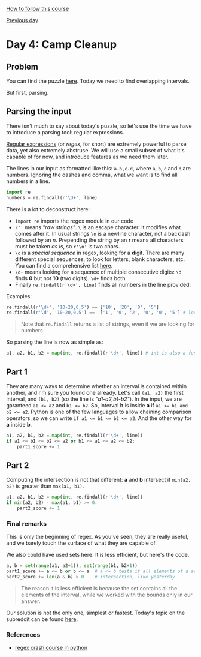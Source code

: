 
[How to follow this course](../README.md)

[Previous day](../day3)

# Day 4: Camp Cleanup

## Problem

You can find the puzzle [here](https://adventofcode.com/2022/day/4).
Today we need to find overlapping intervals.

But first, parsing.

## Parsing the input

There isn't much to say about today's puzzle, so let's use the time we have to introduce a parsing tool: regular expressions.

[Regular expressions](https://en.wikipedia.org/wiki/Regular_expression) (or _regex_, for short) are extremely powerful to parse data, yet also extremely abstruse.
We will use a small subset of what it's capable of for now, and introduce features as we need them later. 

The lines in our input as formatted like this: `a-b,c-d`, where `a`, `b`, `c` and `d` are numbers.
Ignoring the dashes and comma, what we want is to find all numbers in a line.
```python
import re
numbers = re.findall(r'\d+', line)
```
There is a lot to deconstruct here:
- `import re` imports the regex module in our code
- `r''` means *"raw strings"*. `\` is an escape character: it modifies what comes after it.
In usual strings `\n` is a newline character, not a backlash followed by an *n*.
Prepending the string by an **r** means all characters must be taken *as is*, so `r'\n'` is two chars.
- `\d` is a *special sequence* in regex, looking for a **d**igit.
There are many different special sequences, to look for letters, blank characters, etc. You can find a comprehensive list [here](https://www.w3schools.com/python/python_regex.asp).
- `\d+` means looking for a sequence of multiple consecutive digits: `\d` finds **0** but not **10** (two digits). `\d+` finds both.
- Finally `re.findall(r'\d+', line)` finds all numbers in the line provided.

Examples:
```python
re.findall(r'\d+', '10-20,0,5') == ['10', '20', '0', '5']
re.findall(r'\d', '10-20,0,5') ==  ['1', '0', '2', '0', '0', '5'] # looking for single digits, not numbers
```

> Note that `re.findall` returns a list of strings, even if we are looking for numbers.

So parsing the line is now as simple as:
```python
a1, a2, b1, b2 = map(int, re.findall(r'\d+', line)) # int is also a function! int("10") = 10
```

## Part 1

They are many ways to determine whether an interval is contained within another, and I'm sure you found one already.
Let's call `(a1, a2)` the first interval, and `(b1, b2)` (so the line is *"a1-a2,b1-b2"*). In the input, we are garanteed `a1 <= a2` and `b1 <= b2`.
So, interval **b** is inside **a** if `a1 <= b1 and b2 <= a2`.
Python is one of the few languages to allow chaining comparison operators, so we can write `if a1 <= b1 <= b2 <= a2`.
And the other way for **a** inside **b**.
```python
a1, a2, b1, b2 = map(int, re.findall(r'\d+', line))
if a1 <= b1 <= b2 <= a2 or b1 <= a1 <= a2 <= b2:
    part1_score += 1
```

## Part 2

Computing the intersection is not that different: **a** and **b** intersect if `min(a2, b2)` is greater than `max(a1, b1)`.
```python
a1, a2, b1, b2 = map(int, re.findall(r'\d+', line))
if min(a2, b2) - max(a1, b1) >= 0:
    part2_score += 1
```


### Final remarks

This is only the beginning of regex. As you've seen, they are really useful, and we barely touch the surface of what they are capable of.

We also could have used sets here. It is less efficient, but here's the code.

```python
a, b = set(range(a1, a2+1)), set(range(b1, b2+1))
part1_score += a <= b or b <= a  # a <= b tests if all elements of a are in b
part2_score += len(a & b) > 0    # intersection, like yesterday
```
> The reason it is less efficient is because the set contains all the elements of the interval, while we worked with the bounds only in our answer.

Our solution is not the only one, simplest or fastest. Today's topic on the subreddit can be found [here](https://www.reddit.com/r/adventofcode/comments/zc0zta/2022_day_4_solutions/?sort=confidence).


### References

- [regex crash course in python](https://www.w3schools.com/python/python_regex.asp)
